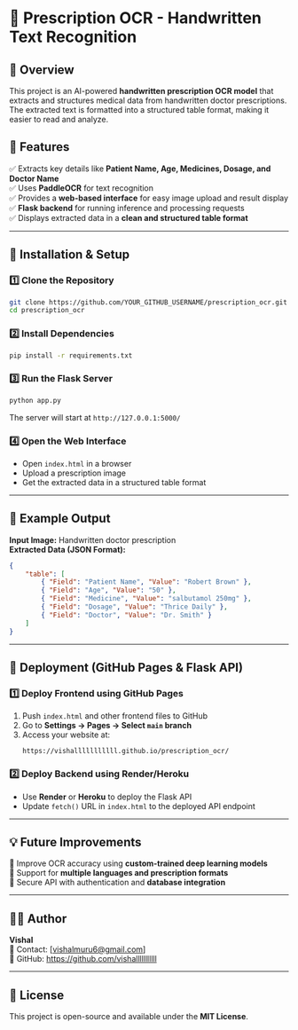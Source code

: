 # 🏥 Prescription OCR - Handwritten Text Recognition

## 📌 Overview
This project is an AI-powered **handwritten prescription OCR model** that extracts and structures medical data from handwritten doctor prescriptions. The extracted text is formatted into a structured table format, making it easier to read and analyze.

## 🚀 Features
✅ Extracts key details like **Patient Name, Age, Medicines, Dosage, and Doctor Name**  
✅ Uses **PaddleOCR** for text recognition  
✅ Provides a **web-based interface** for easy image upload and result display  
✅ **Flask backend** for running inference and processing requests  
✅ Displays extracted data in a **clean and structured table format**  

---
## 🔧 Installation & Setup
### **1️⃣ Clone the Repository**
```sh
git clone https://github.com/YOUR_GITHUB_USERNAME/prescription_ocr.git
cd prescription_ocr
```

### **2️⃣ Install Dependencies**
```sh
pip install -r requirements.txt
```

### **3️⃣ Run the Flask Server**
```sh
python app.py
```

The server will start at `http://127.0.0.1:5000/`

### **4️⃣ Open the Web Interface**
- Open `index.html` in a browser
- Upload a prescription image
- Get the extracted data in a structured table format

---
## 📸 Example Output
**Input Image:** Handwritten doctor prescription  
**Extracted Data (JSON Format):**
```json
{
    "table": [
        { "Field": "Patient Name", "Value": "Robert Brown" },
        { "Field": "Age", "Value": "50" },
        { "Field": "Medicine", "Value": "salbutamol 250mg" },
        { "Field": "Dosage", "Value": "Thrice Daily" },
        { "Field": "Doctor", "Value": "Dr. Smith" }
    ]
}
```

---
## 🎯 Deployment (GitHub Pages & Flask API)
### **1️⃣ Deploy Frontend using GitHub Pages**
1. Push `index.html` and other frontend files to GitHub
2. Go to **Settings → Pages → Select `main` branch**
3. Access your website at:
   ```
   https://vishalllllllllll.github.io/prescription_ocr/
   ```

### **2️⃣ Deploy Backend using Render/Heroku**
- Use **Render** or **Heroku** to deploy the Flask API
- Update `fetch()` URL in `index.html` to the deployed API endpoint

---
## 💡 Future Improvements
🔹 Improve OCR accuracy using **custom-trained deep learning models**  
🔹 Support for **multiple languages and prescription formats**  
🔹 Secure API with authentication and **database integration**  

---
## 👨‍💻 Author
**Vishal**  
📧 Contact: [vishalmuru6@gmail.com]  
🔗 GitHub: https://github.com/vishalllllllllll

---
## 📝 License
This project is open-source and available under the **MIT License**.
